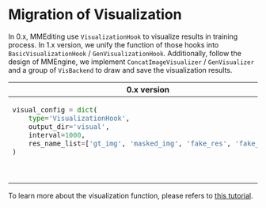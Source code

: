# Migration of Visualization

In 0.x, MMEditing use `VisualizationHook` to visualize results in training process. In 1.x version, we unify the function of those hooks into `BasicVisualizationHook` / `GenVisualizationHook`. Additionally, follow the design of MMEngine, we implement `ConcatImageVisualizer` / `GenVisualizer` and a group of `VisBackend` to draw and save the visualization results.

<table class="docutils">
<thead>
  <tr>
    <th> 0.x version </th>
    <th> 1.x Version </th>
<tbody>
<tr>
<td valign="top">

```python
visual_config = dict(
    type='VisualizationHook',
    output_dir='visual',
    interval=1000,
    res_name_list=['gt_img', 'masked_img', 'fake_res', 'fake_img'],
)
```

</td>

<td valign="top">

```python
vis_backends = [dict(type='LocalVisBackend')]
visualizer = dict(
    type='ConcatImageVisualizer',
    vis_backends=vis_backends,
    fn_key='gt_path',
    img_keys=['gt_img', 'input', 'pred_img'],
    bgr2rgb=True)
custom_hooks = [dict(type='BasicVisualizationHook', interval=1)]
```

</td>

</tr>
</thead>
</table>

To learn more about the visualization function, please refers to [this tutorial](../user_guides/5_visualization.md).
